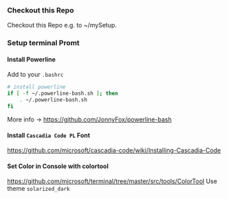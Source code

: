 
### Checkout this Repo

Checkout this Repo e.g. to ~/mySetup. 

### Setup terminal Promt

#### Install Powerline


Add to your `.bashrc`

```bash
# install powerline 
if [ -f ~/.powerline-bash.sh ]; then
    . ~/.powerline-bash.sh
fi
```

More info -> https://github.com/JonnyFox/powerline-bash

#### Install `Cascadia Code PL` Font

https://github.com/microsoft/cascadia-code/wiki/Installing-Cascadia-Code

#### Set Color in Console with colortool

https://github.com/microsoft/terminal/tree/master/src/tools/ColorTool
Use theme `solarized_dark`

